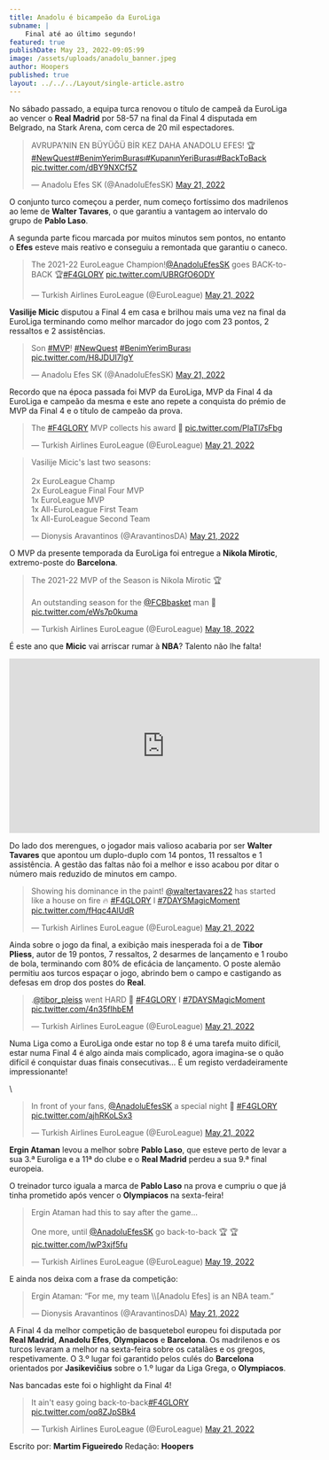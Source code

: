 ```yaml
---
title: Anadolu é bicampeão da EuroLiga
subname: |
    Final até ao último segundo!
featured: true
publishDate: May 23, 2022-09:05:99
image: /assets/uploads/anadolu_banner.jpeg
author: Hoopers
published: true
layout: ../../../Layout/single-article.astro
---
```


No sábado passado, a equipa turca renovou o título de campeã da EuroLiga ao vencer o **Real Madrid** por 58-57 na final da Final 4 disputada em Belgrado, na Stark Arena, com cerca de 20 mil espectadores.

<blockquote class="twitter-tweet"><p lang="tr" dir="ltr">AVRUPA’NIN EN BÜYÜĞÜ BİR KEZ DAHA ANADOLU EFES! 🏆<a href="https://twitter.com/hashtag/NewQuest?src=hash&amp;ref_src=twsrc%5Etfw">#NewQuest</a><a href="https://twitter.com/hashtag/BenimYerimBuras%C4%B1?src=hash&amp;ref_src=twsrc%5Etfw">#BenimYerimBurası</a><a href="https://twitter.com/hashtag/Kupan%C4%B1nYeriBuras%C4%B1?src=hash&amp;ref_src=twsrc%5Etfw">#KupanınYeriBurası</a><a href="https://twitter.com/hashtag/BackToBack?src=hash&amp;ref_src=twsrc%5Etfw">#BackToBack</a> <a href="https://t.co/dBY9NXCf5Z">pic.twitter.com/dBY9NXCf5Z</a></p>&mdash; Anadolu Efes SK (@AnadoluEfesSK) <a href="https://twitter.com/AnadoluEfesSK/status/1528085744971042818?ref_src=twsrc%5Etfw">May 21, 2022</a></blockquote>

O conjunto turco começou a perder, num começo fortíssimo dos madrilenos ao leme de **Walter Tavares**, o que garantiu a vantagem ao intervalo do grupo de **Pablo Laso**.

A segunda parte ficou marcada por muitos minutos sem pontos, no entanto o **Efes** esteve mais reativo e conseguiu a remontada que garantiu o caneco.

<blockquote class="twitter-tweet"><p lang="en" dir="ltr">The 2021-22 EuroLeague Champion!<a href="https://twitter.com/AnadoluEfesSK?ref_src=twsrc%5Etfw">@AnadoluEfesSK</a> goes BACK-to-BACK 🏆<a href="https://twitter.com/hashtag/F4GLORY?src=hash&amp;ref_src=twsrc%5Etfw">#F4GLORY</a> <a href="https://t.co/UBRGfO6ODY">pic.twitter.com/UBRGfO6ODY</a></p>&mdash; Turkish Airlines EuroLeague (@EuroLeague) <a href="https://twitter.com/EuroLeague/status/1528085116861440000?ref_src=twsrc%5Etfw">May 21, 2022</a></blockquote>

**Vasilije Micic** disputou a Final 4 em casa e brilhou mais uma vez na final da EuroLiga terminando como melhor marcador do jogo com 23 pontos, 2 ressaltos e 2 assistências.

<blockquote class="twitter-tweet"><p lang="und" dir="ltr">Son <a href="https://twitter.com/hashtag/MVP?src=hash&amp;ref_src=twsrc%5Etfw">#MVP</a>! <a href="https://twitter.com/hashtag/NewQuest?src=hash&amp;ref_src=twsrc%5Etfw">#NewQuest</a> <a href="https://twitter.com/hashtag/BenimYerimBuras%C4%B1?src=hash&amp;ref_src=twsrc%5Etfw">#BenimYerimBurası</a> <a href="https://t.co/H8JDUI7IgY">pic.twitter.com/H8JDUI7IgY</a></p>&mdash; Anadolu Efes SK (@AnadoluEfesSK) <a href="https://twitter.com/AnadoluEfesSK/status/1528080370335420418?ref_src=twsrc%5Etfw">May 21, 2022</a></blockquote>

Recordo que na época passada foi MVP da EuroLiga, MVP da Final 4 da EuroLiga e campeão da mesma e este ano repete a conquista do prémio de MVP da Final 4 e o título de campeão da prova.

<blockquote class="twitter-tweet"><p lang="en" dir="ltr">The <a href="https://twitter.com/hashtag/F4GLORY?src=hash&amp;ref_src=twsrc%5Etfw">#F4GLORY</a> MVP collects his award 👏 <a href="https://t.co/PIaTl7sFbg">pic.twitter.com/PIaTl7sFbg</a></p>&mdash; Turkish Airlines EuroLeague (@EuroLeague) <a href="https://twitter.com/EuroLeague/status/1528089937345761280?ref_src=twsrc%5Etfw">May 21, 2022</a></blockquote>

<blockquote class="twitter-tweet"><p lang="en" dir="ltr">Vasilije Micic&#39;s last two seasons: <br><br>2x EuroLeague Champ<br>2x EuroLeague Final Four MVP <br>1x EuroLeague MVP<br>1x All-EuroLeague First Team <br>1x All-EuroLeague Second Team</p>&mdash; Dionysis Aravantinos (@AravantinosDA) <a href="https://twitter.com/AravantinosDA/status/1528087532206014464?ref_src=twsrc%5Etfw">May 21, 2022</a></blockquote>

O MVP da presente temporada da EuroLiga foi entregue a **Nikola Mirotic**, extremo-poste do **Barcelona**.

<blockquote class="twitter-tweet"><p lang="en" dir="ltr">The 2021-22 MVP of the Season is Nikola Mirotic 🏆 <br><br>An outstanding season for the <a href="https://twitter.com/FCBbasket?ref_src=twsrc%5Etfw">@FCBbasket</a> man 👏 <a href="https://t.co/eWs7p0kuma">pic.twitter.com/eWs7p0kuma</a></p>&mdash; Turkish Airlines EuroLeague (@EuroLeague) <a href="https://twitter.com/EuroLeague/status/1526867206428057600?ref_src=twsrc%5Etfw">May 18, 2022</a></blockquote>

É este ano que **Micic** vai arriscar rumar à **NBA**? Talento não lhe falta!

<iframe width="560" height="315" src="https://www.youtube.com/embed/Cd5adMjZNMA" title="YouTube video player" frameborder="0" allow="accelerometer; autoplay; clipboard-write; encrypted-media; gyroscope; picture-in-picture" allowfullscreen></iframe>

Do lado dos merengues, o jogador mais valioso acabaria por ser **Walter Tavares** que apontou um duplo-duplo com 14 pontos, 11 ressaltos e 1 assistência. A gestão das faltas não foi a melhor e isso acabou por ditar o número mais reduzido de minutos em campo.

<blockquote class="twitter-tweet"><p lang="en" dir="ltr">Showing his dominance in the paint! <a href="https://twitter.com/waltertavares22?ref_src=twsrc%5Etfw">@waltertavares22</a> has started like a house on fire 🔥 <a href="https://twitter.com/hashtag/F4GLORY?src=hash&amp;ref_src=twsrc%5Etfw">#F4GLORY</a> I <a href="https://twitter.com/hashtag/7DAYSMagicMoment?src=hash&amp;ref_src=twsrc%5Etfw">#7DAYSMagicMoment</a> <a href="https://t.co/fHqc4AlUdR">pic.twitter.com/fHqc4AlUdR</a></p>&mdash; Turkish Airlines EuroLeague (@EuroLeague) <a href="https://twitter.com/EuroLeague/status/1528062412955467776?ref_src=twsrc%5Etfw">May 21, 2022</a></blockquote>

Ainda sobre o jogo da final, a exibição mais inesperada foi a de **Tibor Pliess**, autor de 19 pontos, 7 ressaltos, 2 desarmes de lançamento e 1 roubo de bola, terminando com 80% de eficácia de lançamento. O poste alemão permitiu aos turcos espaçar o jogo, abrindo bem o campo e castigando as defesas em drop dos postes do **Real**.

<blockquote class="twitter-tweet"><p lang="en" dir="ltr">.<a href="https://twitter.com/tibor_pleiss?ref_src=twsrc%5Etfw">@tibor_pleiss</a> went HARD 😤 <a href="https://twitter.com/hashtag/F4GLORY?src=hash&amp;ref_src=twsrc%5Etfw">#F4GLORY</a> I <a href="https://twitter.com/hashtag/7DAYSMagicMoment?src=hash&amp;ref_src=twsrc%5Etfw">#7DAYSMagicMoment</a> <a href="https://t.co/4n35fIhbEM">pic.twitter.com/4n35fIhbEM</a></p>&mdash; Turkish Airlines EuroLeague (@EuroLeague) <a href="https://twitter.com/EuroLeague/status/1528083182343553024?ref_src=twsrc%5Etfw">May 21, 2022</a></blockquote>

Numa Liga como a EuroLiga onde estar no top 8 é uma tarefa muito difícil, estar numa Final 4 é algo ainda mais complicado, agora imagina-se o quão difícil é conquistar duas finais consecutivas… É um registo verdadeiramente impressionante!

\

<blockquote class="twitter-tweet"><p lang="en" dir="ltr">In front of your fans, <a href="https://twitter.com/AnadoluEfesSK?ref_src=twsrc%5Etfw">@AnadoluEfesSK</a> a special night 🙏 <a href="https://twitter.com/hashtag/F4GLORY?src=hash&amp;ref_src=twsrc%5Etfw">#F4GLORY</a> <a href="https://t.co/ajhRKoLSx3">pic.twitter.com/ajhRKoLSx3</a></p>&mdash; Turkish Airlines EuroLeague (@EuroLeague) <a href="https://twitter.com/EuroLeague/status/1528091430954143744?ref_src=twsrc%5Etfw">May 21, 2022</a></blockquote>

**Ergin Ataman** levou a melhor sobre **Pablo Laso**, que esteve perto de levar a sua 3.ª Euroliga e a 11ª do clube e o **Real Madrid** perdeu a sua 9.ª final europeia.

O treinador turco iguala a marca de **Pablo Laso** na prova e cumpriu o que já tinha prometido após vencer o **Olympiacos** na sexta-feira!

<blockquote class="twitter-tweet"><p lang="en" dir="ltr">Ergin Ataman had this to say after the game...<br><br>One more, until <a href="https://twitter.com/AnadoluEfesSK?ref_src=twsrc%5Etfw">@AnadoluEfesSK</a> go back-to-back 🏆 🏆 <a href="https://t.co/lwP3xjf5fu">pic.twitter.com/lwP3xjf5fu</a></p>&mdash; Turkish Airlines EuroLeague (@EuroLeague) <a href="https://twitter.com/EuroLeague/status/1527349850194399243?ref_src=twsrc%5Etfw">May 19, 2022</a></blockquote>

E ainda nos deixa com a frase da competição:

<blockquote class="twitter-tweet"><p lang="en" dir="ltr">Ergin Ataman: “For me, my team \\[Anadolu Efes] is an NBA team.”</p>&mdash; Dionysis Aravantinos (@AravantinosDA) <a href="https://twitter.com/AravantinosDA/status/1528110419772153858?ref_src=twsrc%5Etfw">May 21, 2022</a></blockquote>

A Final 4 da melhor competição de basquetebol europeu foi disputada por **Real Madrid**, **Anadolu Efes**, **Olympiacos** e **Barcelona**. Os madrilenos e os turcos levaram a melhor na sexta-feira sobre os catalães e os gregos, respetivamente. O 3.º lugar foi garantido pelos culés do **Barcelona** orientados por **Jasikevičius** sobre o 1.º lugar da Liga Grega, o **Olympiacos**.

Nas bancadas este foi o highlight da Final 4!

<blockquote class="twitter-tweet"><p lang="en" dir="ltr">It ain&#39;t easy going back-to-back<a href="https://twitter.com/hashtag/F4GLORY?src=hash&amp;ref_src=twsrc%5Etfw">#F4GLORY</a> <a href="https://t.co/oq8ZJpSBk4">pic.twitter.com/oq8ZJpSBk4</a></p>&mdash; Turkish Airlines EuroLeague (@EuroLeague) <a href="https://twitter.com/EuroLeague/status/1528091071519113218?ref_src=twsrc%5Etfw">May 21, 2022</a></blockquote>

Escrito por: **Martim Figueiredo** Redação: **Hoopers**

<script async src="https://platform.twitter.com/widgets.js" charset="utf-8"></script>
